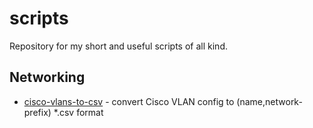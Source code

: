 # scripts
Repository for my short and useful scripts of all kind.

## Networking
- [cisco-vlans-to-csv](networking/ "cisco-vlans-to-csv") - convert Cisco VLAN config to (name,network-prefix) *.csv format

